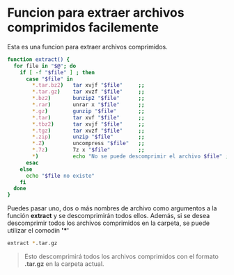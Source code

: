 # Funcion para extraer archivos comprimidos facilemente

Esta es una funcion para extraer archivos comprimidos.

```bash
function extract() {
  for file in "$@"; do
    if [ -f "$file" ] ; then
      case "$file" in
        *.tar.bz2)   tar xvjf "$file"     ;;
        *.tar.gz)    tar xvzf "$file"     ;;
        *.bz2)       bunzip2 "$file"      ;;
        *.rar)       unrar x "$file"      ;;
        *.gz)        gunzip "$file"       ;;
        *.tar)       tar xvf "$file"      ;;
        *.tbz2)      tar xvjf "$file"     ;;
        *.tgz)       tar xvzf "$file"     ;;
        *.zip)       unzip "$file"        ;;
        *.Z)         uncompress "$file"   ;;
        *.7z)        7z x "$file"         ;;
        *)           echo "No se puede descomprimir el archivo $file" ;;
      esac
    else
      echo "$file no existe"
    fi
  done
}
```

Puedes pasar uno, dos o más nombres de archivo como argumentos a la función **extract** y se descomprimirán todos ellos. Además, si se desea descomprimir todos los archivos comprimidos en la carpeta, se puede utilizar el comodín **'*'**

```bash
extract *.tar.gz
```

>Esto descomprimirá todos los archivos comprimidos con el formato **.tar.gz** en la carpeta actual.
